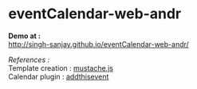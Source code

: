# eventCalendar-web-andr

**Demo at :**<br/>
http://singh-sanjay.github.io/eventCalendar-web-andr/

_References :_ <br/>
Template creation : [mustache.js](https://github.com/janl/mustache.js) <br/>
Calendar plugin : [addthisevent](https://addthisevent.com/)
